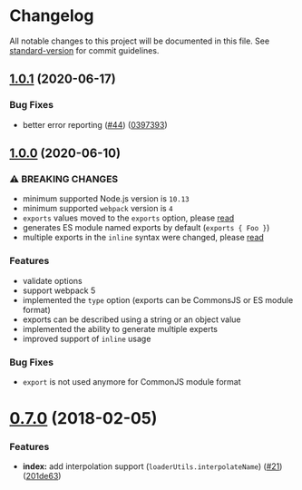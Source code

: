 # Changelog

All notable changes to this project will be documented in this file. See [standard-version](https://github.com/conventional-changelog/standard-version) for commit guidelines.

## [1.0.1](https://github.com/webpack-contrib/exports-loader/compare/v1.0.0...v1.0.1) (2020-06-17)


### Bug Fixes

* better error reporting ([#44](https://github.com/webpack-contrib/exports-loader/issues/44)) ([0397393](https://github.com/webpack-contrib/exports-loader/commit/03973937083d5e7217e74f18bd62b1e7d2615a89))

## [1.0.0](https://github.com/webpack-contrib/exports-loader/compare/v0.7.0...v1.0.0) (2020-06-10)


### ⚠ BREAKING CHANGES

* minimum supported Node.js version is `10.13`
* minimum supported `webpack` version is `4`
* `exports` values moved to the `exports` option, please [read](https://github.com/webpack-contrib/exports-loader#options)
* generates ES module named exports by default (`exports { Foo }`)
* multiple exports in the `inline` syntax were changed, please [read](https://github.com/webpack-contrib/exports-loader#inline)

### Features

* validate options
* support webpack 5
* implemented the `type` option (exports can be CommonsJS or ES module format)
* exports can be described using a string or an object value
* implemented the ability to generate multiple experts
* improved support of `inline` usage


### Bug Fixes

* `export` is not used anymore for CommonJS module format

<a name="0.7.0"></a>
# [0.7.0](https://github.com/webpack-contrib/exports-loader/compare/v0.6.4...v0.7.0) (2018-02-05)


### Features

* **index:** add interpolation support (`loaderUtils.interpolateName`) ([#21](https://github.com/webpack-contrib/exports-loader/issues/21)) ([201de63](https://github.com/webpack-contrib/exports-loader/commit/201de63))

